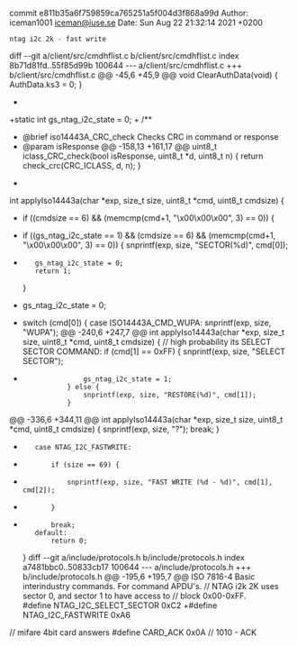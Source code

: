 commit e811b35a6f759859ca765251a5f004d3f868a99d
Author: iceman1001 <iceman@iuse.se>
Date:   Sun Aug 22 21:32:14 2021 +0200

    ntag i2c 2k - fast write

diff --git a/client/src/cmdhflist.c b/client/src/cmdhflist.c
index 8b71d81fd..55f85d99b 100644
--- a/client/src/cmdhflist.c
+++ b/client/src/cmdhflist.c
@@ -45,6 +45,9 @@ void ClearAuthData(void) {
     AuthData.ks3 = 0;
 }
 
+
+static int gs_ntag_i2c_state = 0;
+
 /**
  * @brief iso14443A_CRC_check Checks CRC in command or response
  * @param isResponse
@@ -158,13 +161,17 @@ uint8_t iclass_CRC_check(bool isResponse, uint8_t *d, uint8_t n) {
     return check_crc(CRC_ICLASS, d, n);
 }
 
+
 int applyIso14443a(char *exp, size_t size, uint8_t *cmd, uint8_t cmdsize) {
 
-    if ((cmdsize == 6) && (memcmp(cmd+1, "\x00\x00\x00", 3) == 0)) {
+    if ((gs_ntag_i2c_state == 1) && (cmdsize == 6) && (memcmp(cmd+1, "\x00\x00\x00", 3) == 0)) {
         snprintf(exp, size, "SECTOR(%d)", cmd[0]);
+        gs_ntag_i2c_state = 0;
         return 1;
     }
 
+    gs_ntag_i2c_state = 0;
+
     switch (cmd[0]) {
         case ISO14443A_CMD_WUPA:
             snprintf(exp, size, "WUPA");
@@ -240,6 +247,7 @@ int applyIso14443a(char *exp, size_t size, uint8_t *cmd, uint8_t cmdsize) {
                 // high probability its SELECT SECTOR COMMAND: 
                 if (cmd[1] == 0xFF) {
                     snprintf(exp, size, "SELECT SECTOR");
+                    gs_ntag_i2c_state = 1;
                 } else {
                     snprintf(exp, size, "RESTORE(%d)", cmd[1]);
                 }
@@ -336,6 +344,11 @@ int applyIso14443a(char *exp, size_t size, uint8_t *cmd, uint8_t cmdsize) {
                 snprintf(exp, size, "?");
             break;
         }
+        case NTAG_I2C_FASTWRITE: 
+            if (size == 69) {
+                snprintf(exp, size, "FAST WRITE (%d - %d)", cmd[1], cmd[2]);
+            }
+            break;
         default:
             return 0;
     }
diff --git a/include/protocols.h b/include/protocols.h
index a7481bbc0..50833cb17 100644
--- a/include/protocols.h
+++ b/include/protocols.h
@@ -195,6 +195,7 @@ ISO 7816-4 Basic interindustry commands. For command APDU's.
 // NTAG i2k 2K  uses sector 0, and sector 1 to have access to
 // block 0x00-0xFF.  
 #define NTAG_I2C_SELECT_SECTOR      0xC2
+#define NTAG_I2C_FASTWRITE          0xA6
 
 // mifare 4bit card answers
 #define CARD_ACK      0x0A  // 1010 - ACK
